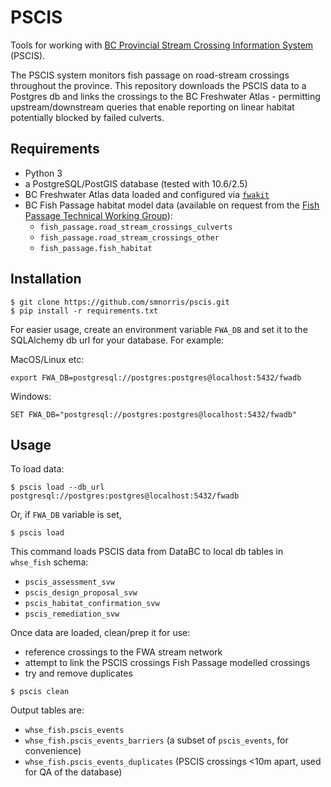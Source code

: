 # PSCIS

Tools for working with [BC Provincial Stream Crossing Information System](https://www2.gov.bc.ca/gov/content/environment/natural-resource-stewardship/land-based-investment/investment-categories/fish-passage) (PSCIS).

The PSCIS system monitors fish passage on road-stream crossings throughout the province. This repository downloads the PSCIS data to a Postgres db and links the crossings to the BC Freshwater Atlas - permitting upstream/downstream queries that enable  reporting on linear habitat potentially blocked by failed culverts.

## Requirements

- Python 3
- a PostgreSQL/PostGIS database (tested with 10.6/2.5)
- BC Freshwater Atlas data loaded and configured via [`fwakit`](https://github.com/smnorris/fwakit)
- BC Fish Passage habitat model data (available on request from the [Fish Passage Technical Working Group](https://www2.gov.bc.ca/gov/content/environment/plants-animals-ecosystems/fish/fish-passage)):
    + `fish_passage.road_stream_crossings_culverts`
    + `fish_passage.road_stream_crossings_other`
    + `fish_passage.fish_habitat`

## Installation

    $ git clone https://github.com/smnorris/pscis.git
    $ pip install -r requirements.txt

For easier usage, create an environment variable `FWA_DB` and set it to the SQLAlchemy db url for your database. For example:

MacOS/Linux etc:

    export FWA_DB=postgresql://postgres:postgres@localhost:5432/fwadb

Windows:

    SET FWA_DB="postgresql://postgres:postgres@localhost:5432/fwadb"

## Usage

To load data:

    $ pscis load --db_url postgresql://postgres:postgres@localhost:5432/fwadb

Or, if `FWA_DB` variable is set,

    $ pscis load

This command loads PSCIS data from DataBC to local db tables in `whse_fish` schema:

- `pscis_assessment_svw`
- `pscis_design_proposal_svw`
- `pscis_habitat_confirmation_svw`
- `pscis_remediation_svw `

Once data are loaded, clean/prep it for use:

- reference crossings to the FWA stream network
- attempt to link the PSCIS crossings Fish Passage modelled crossings
- try and remove duplicates


```
$ pscis clean
```

Output tables are:

- `whse_fish.pscis_events`
- `whse_fish.pscis_events_barriers` (a subset of `pscis_events`, for convenience)
- `whse_fish.pscis_events_duplicates` (PSCIS crossings <10m apart, used for QA of the database)
